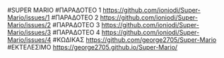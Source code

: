 #SUPER MARIO
#ΠΑΡΑΔΟΤΕΟ 1
https://github.com/ioniodi/Super-Mario/issues/1
#ΠΑΡΑΔΟΤΕΟ 2
https://github.com/ioniodi/Super-Mario/issues/2
#ΠΑΡΑΔΟΤΕΟ 3
https://github.com/ioniodi/Super-Mario/issues/3
#ΠΑΡΑΔΟΤΕΟ 4
https://github.com/ioniodi/Super-Mario/issues/4
#ΚΩΔΙΚΑΣ
 https://github.com/george2705/Super-Mario
#ΕΚΤΕΛΕΣΙΜΟ
https://george2705.github.io/Super-Mario/
